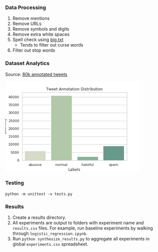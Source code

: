 ### Data Processing 
1. Remove mentions
2. Remove URLs
3. Remove symbols and digits
4. Remove extra white spaces
5. Spell check using [big.txt](https://norvig.com/big.txt)
   * Tends to filter out curse words 
6. Filter out stop words 

### Dataset Analytics 
Source: [80k annotated tweets](http://www.aclweb.org/anthology/N16-2013)

![Screenshot](plots/tweet_distribution_total.png)

### Testing 
`python -m unittest -v tests.py`

### Results

1. Create a results directory. 
2. All experiments are output to folders with experiment name and `results.csv` files. For example, run baseline experiments by walking through `logistic_regression.ipynb`. 
3. Run `python synthesize_results.py` to aggregate all experiments in global `experiments.csv` spreadsheet. 

